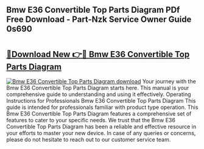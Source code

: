 ## Bmw E36 Convertible Top Parts Diagram PDf Free Download - Part-Nzk Service Owner Guide 0s690

# <h2><a href="http://dflq1g9.blite.top/?on=Bmw+E36+Convertible+Top+Parts+Diagram">🔗Download New 👉🔴 Bmw E36 Convertible Top Parts Diagram</a></h2>

[![Bmw E36 Convertible Top Parts Diagram download](https://i.imgur.com/lujVjoI.png)](http://dflq1g9.blite.top/?on=Bmw+E36+Convertible+Top+Parts+Diagram)
Your journey with the Bmw E36 Convertible Top Parts Diagram starts here. This manual is your comprehensive guide to understanding and using it effectively. Operating Instructions for Professionals Bmw E36 Convertible Top Parts Diagram This guide is intended for professionals familiar with product type operation. This Bmw E36 Convertible Top Parts Diagram features a comprehensive set of features to cater to your specific needs. We trust that the Bmw E36 Convertible Top Parts Diagram has been a reliable and effective resource in your efforts to master your new device. In case of any queries or concerns, please do not hesitate to reach out to our customer service team.
